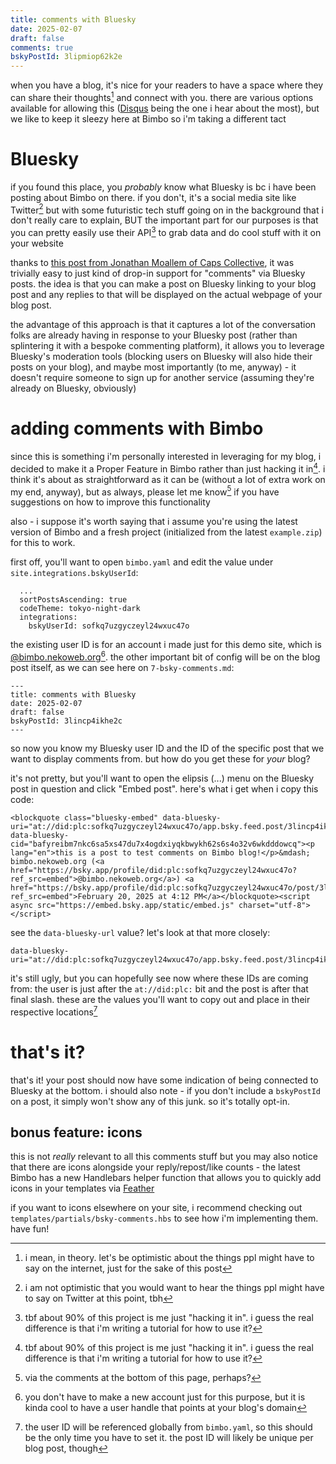 ```yaml
---
title: comments with Bluesky
date: 2025-02-07
draft: false
comments: true
bskyPostId: 3lipmiop62k2e
---
```


when you have a blog, it's nice for your readers to have a space where they can share their thoughts[^1] and connect with you. there are various options available for allowing this ([Disqus](https://disqus.com/) being the one i hear about the most), but we like to keep it sleezy here at Bimbo so i'm taking a different tact

# Bluesky

if you found this place, you _probably_ know what Bluesky is bc i have been posting about Bimbo on there. if you don't, it's a social media site like Twitter[^2] but with some futuristic tech stuff going on in the background that i don't really care to explain, BUT the important part for our purposes is that you can pretty easily use their API[^3] to grab data and do cool stuff with it on your website

thanks to [this post from Jonathan Moallem of Caps Collective](https://capscollective.com/blog/bluesky-blog-comments/), it was trivially easy to just kind of drop-in support for "comments" via Bluesky posts. the idea is that you can make a post on Bluesky linking to your blog post and any replies to that will be displayed on the actual webpage of your blog post.

the advantage of this approach is that it captures a lot of the conversation folks are already having in response to your Bluesky post (rather than splintering it with a bespoke commenting platform), it allows you to leverage Bluesky's moderation tools (blocking users on Bluesky will also hide their posts on your blog), and maybe most importantly (to me, anyway) - it doesn't require someone to sign up for another service (assuming they're already on Bluesky, obviously)

# adding comments with Bimbo

since this is something i'm personally interested in leveraging for my blog, i decided to make it a Proper Feature in Bimbo rather than just hacking it in[^3]. i think it's about as straightforward as it can be (without a lot of extra work on my end, anyway), but as always, please let me know[^4] if you have suggestions on how to improve this functionality

also - i suppose it's worth saying that i assume you're using the latest version of Bimbo and a fresh project (initialized from the latest `example.zip`) for this to work.

first off, you'll want to open `bimbo.yaml` and edit the value under `site.integrations.bskyUserId`:

```
  ...
  sortPostsAscending: true
  codeTheme: tokyo-night-dark
  integrations:
    bskyUserId: sofkq7uzgyczeyl24wxuc47o
```

the existing user ID is for an account i made just for this demo site, which is [@bimbo.nekoweb.org](https://bsky.app/profile/bimbo.nekoweb.org)[^5]. the other important bit of config will be on the blog post itself, as we can see here on `7-bsky-comments.md`:

```
---
title: comments with Bluesky
date: 2025-02-07
draft: false
bskyPostId: 3lincp4ikhe2c
---
```

so now you know my Bluesky user ID and the ID of the specific post that we want to display comments from. but how do you get these for _your_ blog?

it's not pretty, but you'll want to open the elipsis (...) menu on the Bluesky post in question and click "Embed post". here's what i get when i copy this code:

```
<blockquote class="bluesky-embed" data-bluesky-uri="at://did:plc:sofkq7uzgyczeyl24wxuc47o/app.bsky.feed.post/3lincp4ikhe2c" data-bluesky-cid="bafyreibm7nkc6sa5xs47du7x4ogdxiyqkbwykh62s6s4o32v6wkdddowcq"><p lang="en">this is a post to test comments on Bimbo blog!</p>&mdash; bimbo.nekoweb.org (<a href="https://bsky.app/profile/did:plc:sofkq7uzgyczeyl24wxuc47o?ref_src=embed">@bimbo.nekoweb.org</a>) <a href="https://bsky.app/profile/did:plc:sofkq7uzgyczeyl24wxuc47o/post/3lincp4ikhe2c?ref_src=embed">February 20, 2025 at 4:12 PM</a></blockquote><script async src="https://embed.bsky.app/static/embed.js" charset="utf-8"></script>
```

see the `data-bluesky-url` value? let's look at that more closely:

```
data-bluesky-uri="at://did:plc:sofkq7uzgyczeyl24wxuc47o/app.bsky.feed.post/3lincp4ikhe2c"
```

it's still ugly, but you can hopefully see now where these IDs are coming from: the user is just after the `at://did:plc:` bit and the post is after that final slash. these are the values you'll want to copy out and place in their respective locations[^6]

# that's it?

that's it! your post should now have some indication of being connected to Bluesky at the bottom. i should also note - if you don't include a `bskyPostId` on a post, it simply won't show any of this junk. so it's totally opt-in.

## bonus feature: icons

this is not _really_ relevant to all this comments stuff but you may also notice that there are icons alongside your reply/repost/like counts - the latest Bimbo has a new Handlebars helper function that allows you to quickly add icons in your templates via [Feather](https://feathericons.com/)

if you want to icons elsewhere on your site, i recommend checking out `templates/partials/bsky-comments.hbs` to see how i'm implementing them. have fun!

[^1]: i mean, in theory. let's be optimistic about the things ppl might have to say on the internet, just for the sake of this post
[^2]: i am not optimistic that you would want to hear the things ppl might have to say on Twitter at this point, tbh
[^3]: tbf about 90% of this project is me just "hacking it in". i guess the real difference is that i'm writing a tutorial for how to use it?
[^4]: via the comments at the bottom of this page, perhaps?
[^5]: you don't have to make a new account just for this purpose, but it is kinda cool to have a user handle that points at your blog's domain
[^6]: the user ID will be referenced globally from `bimbo.yaml`, so this should be the only time you have to set it. the post ID will likely be unique per blog post, though
